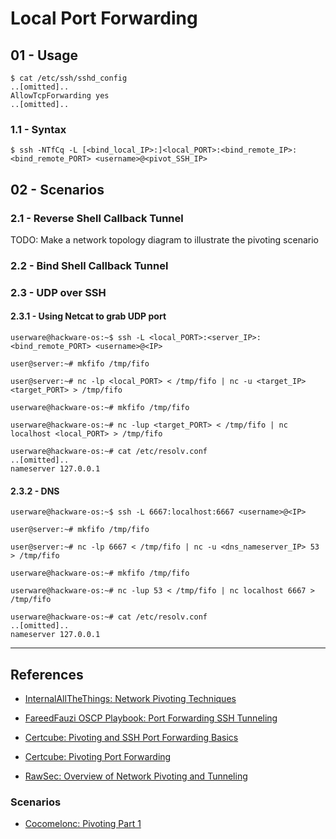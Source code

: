 # Local Port Forwarding

## 01 - Usage

```
$ cat /etc/ssh/sshd_config
..[omitted]..
AllowTcpForwarding yes
..[omitted]..
```

### 1.1 - Syntax

```
$ ssh -NTfCq -L [<bind_local_IP>:]<local_PORT>:<bind_remote_IP>:<bind_remote_PORT> <username>@<pivot_SSH_IP>
```

## 02 - Scenarios

### 2.1 - Reverse Shell Callback Tunnel

TODO: Make a network topology diagram to illustrate the pivoting scenario

### 2.2 - Bind Shell Callback Tunnel

### 2.3 - UDP over SSH

#### 2.3.1 - Using Netcat to grab UDP port

```
userware@hackware-os:~$ ssh -L <local_PORT>:<server_IP>:<bind_remote_PORT> <username>@<IP>
```

```
user@server:~# mkfifo /tmp/fifo

user@server:~# nc -lp <local_PORT> < /tmp/fifo | nc -u <target_IP> <target_PORT> > /tmp/fifo
```

```
userware@hackware-os:~# mkfifo /tmp/fifo

userware@hackware-os:~# nc -lup <target_PORT> < /tmp/fifo | nc localhost <local_PORT> > /tmp/fifo

userware@hackware-os:~# cat /etc/resolv.conf
..[omitted]..
nameserver 127.0.0.1
```

#### 2.3.2 - DNS

```
userware@hackware-os:~$ ssh -L 6667:localhost:6667 <username>@<IP>
```

```
user@server:~# mkfifo /tmp/fifo

user@server:~# nc -lp 6667 < /tmp/fifo | nc -u <dns_nameserver_IP> 53 > /tmp/fifo
```

```
userware@hackware-os:~# mkfifo /tmp/fifo

userware@hackware-os:~# nc -lup 53 < /tmp/fifo | nc localhost 6667 > /tmp/fifo

userware@hackware-os:~# cat /etc/resolv.conf
..[omitted]..
nameserver 127.0.0.1
```

---
## References

- [InternalAllTheThings: Network Pivoting Techniques](https://swisskyrepo.github.io/InternalAllTheThings/redteam/pivoting/network-pivoting-techniques/)

- [FareedFauzi OSCP Playbook: Port Forwarding SSH Tunneling](https://fareedfauzi.gitbook.io/oscp-notes/others/port-forwarding-ssh-tunneling)

- [Certcube: Pivoting and SSH Port Forwarding Basics](https://blog.certcube.com/pivoting-and-ssh-port-forwarding-basics/)

- [Certcube: Pivoting Port Forwarding](https://blog.certcube.com/pivoting-port-forwarding/)

- [RawSec: Overview of Network Pivoting and Tunneling](https://blog.raw.pm/en/state-of-the-art-of-network-pivoting-in-2019/)

### Scenarios

- [Cocomelonc: Pivoting Part 1](https://cocomelonc.github.io/pentest/2021/11/04/pivoting-1.html)